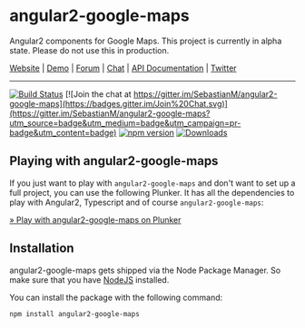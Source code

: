 # angular2-google-maps

Angular2 components for Google Maps.
This project is currently in alpha state. Please do not use this in production.

[Website](http://sebastianm.github.io/angular2-google-maps/) | [Demo](http://plnkr.co/edit/YX7W20?p=preview) | [Forum](https://groups.google.com/forum/#!forum/angular2-google-maps) | [Chat](https://gitter.im/SebastianM/angular2-google-maps) | [API Documentation](http://sebastianm.github.io/angular2-google-maps/docs) | [Twitter](https://twitter.com/Sebamueller)

-----

[![Build Status](https://travis-ci.org/SebastianM/angular2-google-maps.svg?branch=master)](https://travis-ci.org/SebastianM/angular2-google-maps) [![Join the chat at https://gitter.im/SebastianM/angular2-google-maps](https://badges.gitter.im/Join%20Chat.svg)](https://gitter.im/SebastianM/angular2-google-maps?utm_source=badge&utm_medium=badge&utm_campaign=pr-badge&utm_content=badge) [![npm version](https://badge.fury.io/js/angular2-google-maps.svg)](http://badge.fury.io/js/angular2-google-maps)
[![Downloads](http://img.shields.io/npm/dm/angular2-google-maps.svg)](https://npmjs.org/package/angular2-google-maps)

## Playing with angular2-google-maps

If you just want to play with `angular2-google-maps` and don't want to set up a full project, you can use the following Plunker. It has all the dependencies to play with Angular2, Typescript and of course `angular2-google-maps`:

[&raquo; Play with angular2-google-maps on Plunker](http://plnkr.co/edit/YX7W20?p=preview)

## Installation

angular2-google-maps gets shipped via the Node Package Manager. So make sure that you have [NodeJS](https://nodejs.org) installed.

  You can install the package with the following command:

```shell
npm install angular2-google-maps
```
